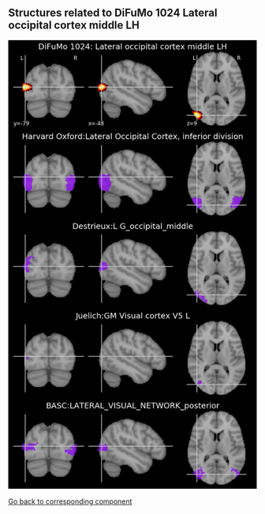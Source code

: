 


## Structures related to DiFuMo 1024 Lateral occipital cortex middle LH

![894](894.jpg "Structures related to DiFuMo 1024 Lateral occipital cortex middle LH")

[Go back to corresponding component](https://parietal-inria.github.io/DiFuMo/1024/html/894.html)